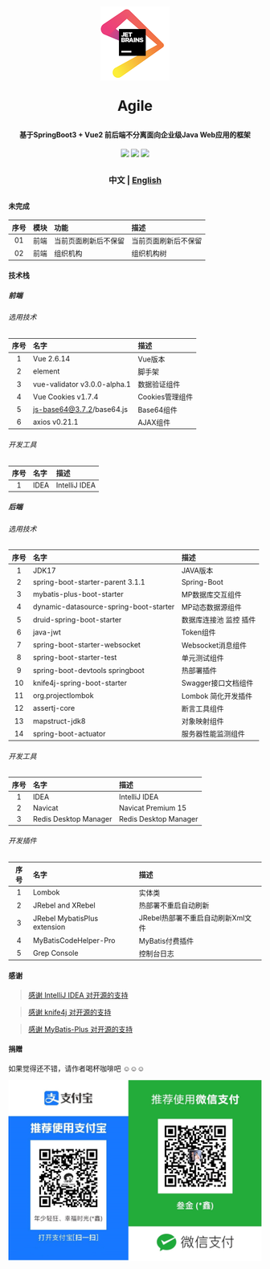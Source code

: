 <p align="center">
	<img alt="logo" src="src/main/resources/templates/static/common/images/jetbrains.png">
</p>
<h1 align="center" style="margin: 30px 0 30px; font-weight: bold;">Agile</h1>
<h4 align="center">基于SpringBoot3 + Vue2 前后端不分离面向企业级Java Web应用的框架</h4>
<p align="center">
	<a href="https://gitee.com/xinlau/agile/stargazers"><img src="https://gitee.com/xinlau/agile/badge/star.svg?theme=dark"></a>
	<a href="https://gitee.com/xinlau/agile/members"><img src="https://gitee.com/xinlau/agile/badge/fork.svg?theme=dark"></a>
	<a href="https://gitee.com/xinlau/agile"><img src="https://img.shields.io/badge/Agile-v1.0-brightgreen.svg"></a>
</p>

<h3 align="center" style="margin: 30px 0 30px; font-weight: bold;">
中文 | <a href="README.en.md">English</a>
</h3>

#### 未完成

| 序号  | 模块  | 功能         | 描述         |
|:---:|:----|:-----------|:-----------|
| 01  | 前端  | 当前页面刷新后不保留 | 当前页面刷新后不保留 |
| 02  | 前端  | 组织机构       | 组织机构树      |


#### 技术栈

##### 前端

###### 选用技术

| 序号  | 名字                           | 描述          |
|:---:|:-----------------------------|:------------|
|  1  | Vue 2.6.14                   | Vue版本       |
|  2  | element                      | 脚手架         |
|  3  | vue-validator v3.0.0-alpha.1 | 数据验证组件      |
|  4  | Vue Cookies v1.7.4           | Cookies管理组件 |
|  5  | js-base64@3.7.2/base64.js    | Base64组件    |
|  6  | axios v0.21.1                | AJAX组件      |

###### 开发工具

| 序号  | 名字        | 描述            |
|:---:|:----------|:--------------|
|  1  | IDEA      | IntelliJ IDEA |

##### 后端

###### 选用技术

| 序号  | 名字                                     | 描述            |
|:---:|:---------------------------------------|:--------------|
|  1  | JDK17                                  | JAVA版本        |
|  2  | spring-boot-starter-parent 3.1.1       | Spring-Boot   |
|  3  | mybatis-plus-boot-starter              | MP数据库交互组件     |
|  4  | dynamic-datasource-spring-boot-starter | MP动态数据源组件     |
|  5  | druid-spring-boot-starter              | 数据库连接池 监控 插件  |
|  6  | java-jwt                               | Token组件       |
|  7  | spring-boot-starter-websocket          | Websocket消息组件 |
|  8  | spring-boot-starter-test               | 单元测试组件        |
|  9  | spring-boot-devtools springboot        | 热部署插件         |
| 10  | knife4j-spring-boot-starter            | Swagger接口文档组件 |
| 11  | org.projectlombok                      | Lombok 简化开发插件 |
| 12  | assertj-core                           | 断言工具组件        |
| 13  | mapstruct-jdk8                         | 对象映射组件        |
| 14  | spring-boot-actuator                   | 服务器性能监测组件     |

###### 开发工具

| 序号  | 名字                    | 描述                    |
|:---:|:----------------------|:----------------------|
|  1  | IDEA                  | IntelliJ IDEA         | 
|  2  | Navicat               | Navicat Premium 15    |  
|  3  | Redis Desktop Manager | Redis Desktop Manager | 

###### 开发插件

| 序号  | 名字                           | 描述                    |
|:---:|:-----------------------------|:----------------------|
|  1  | Lombok                       | 实体类                   | 
|  2  | JRebel and XRebel            | 热部署不重启自动刷新            | 
|  3  | JRebel MybatisPlus extension | JRebel热部署不重启自动刷新Xml文件 | 
|  4  | MyBatisCodeHelper-Pro        | MyBatis付费插件           |  
|  5  | Grep Console                 | 控制台日志                 |

#### 感谢

> [感谢 IntelliJ IDEA 对开源的支持](https://www.jetbrains.com/?from=agile)

> [感谢 knife4j 对开源的支持](https://doc.xiaominfo.com/)

> [感谢 MyBatis-Plus 对开源的支持](https://baomidou.com/)

#### 捐赠

如果觉得还不错，请作者喝杯咖啡吧 ☺☺☺

![收钱码](src/main/resources/templates/static/common/images/收钱码.jpg)
